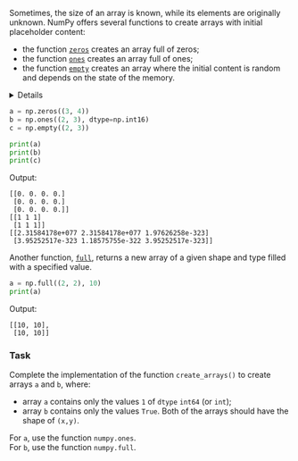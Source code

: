 

Sometimes, the size of an array is known, while its elements are originally unknown. 
NumPy offers several functions to create arrays with initial placeholder content:

- the function [`zeros`](https://numpy.org/doc/stable/reference/generated/numpy.zeros.html?highlight=zeros#numpy.zeros) creates an array full of zeros;
- the function [`ones`](https://numpy.org/doc/stable/reference/generated/numpy.ones.html?highlight=ones#numpy.ones) creates an array full of ones;
- the function [`empty`](https://numpy.org/doc/stable/reference/generated/numpy.empty.html#numpy.empty) creates an array where the initial content is random and 
depends on the state of the memory.

<details>

By default, the `dtype` of an array created in such a way is [`float64`](https://numpy.org/doc/stable/reference/arrays.scalars.html?highlight=float64#numpy.float64), 
but it can be specified otherwise with the keyword argument `dtype`.
</details>

```python
a = np.zeros((3, 4))
b = np.ones((2, 3), dtype=np.int16)
c = np.empty((2, 3))

print(a)
print(b)
print(c)
```
Output:
```text
[[0. 0. 0. 0.]
 [0. 0. 0. 0.]
 [0. 0. 0. 0.]]
[[1 1 1]
 [1 1 1]]
[[2.31584178e+077 2.31584178e+077 1.97626258e-323]
 [3.95252517e-323 1.18575755e-322 3.95252517e-323]]
```

Another function, [`full`](https://numpy.org/doc/stable/reference/generated/numpy.full.html#numpy.full), 
returns a new array of a given shape and type filled with a specified value.

```python
a = np.full((2, 2), 10)
print(a)
```
Output:
```text
[[10, 10],
 [10, 10]]
```

### Task
Complete the implementation of the function `create_arrays()` to create arrays `a` and `b`, where:
- array `a` contains only the values `1` of `dtype` `int64` (or `int`);
- array `b` contains only the values `True`.
Both of the arrays should have the shape of `(x,y)`.

<div class="hint">For <code>a</code>, use the function <code>numpy.ones</code>.</div>
<div class="hint">For <code>b</code>, use the function <code>numpy.full</code>.</div>